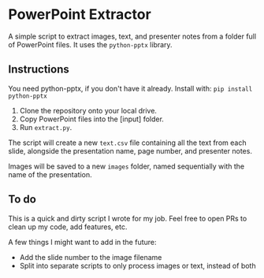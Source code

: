 # PowerPoint Extractor
A simple script to extract images, text, and presenter notes from a folder full of PowerPoint files. It uses the `python-pptx` library.

## Instructions
You need python-pptx, if you don't have it already. Install with:
```pip install python-pptx```

1. Clone the repository onto your local drive.
2. Copy PowerPoint files into the [input] folder.
3. Run `extract.py`.

The script will create a new `text.csv` file containing all the text from each slide, alongside the presentation name, page number, and presenter notes.

Images will be saved to a new `images` folder, named sequentially with the name of the presentation.

## To do
This is a quick and dirty script I wrote for my job. Feel free to open PRs to clean up my code, add features, etc.

A few things I might want to add in the future:
* Add the slide number to the image filename
* Split into separate scripts to only process images or text, instead of both
